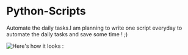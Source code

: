# Python-Scripts

Automate the daily tasks.I am planning to write one script everyday to automate the daily tasks and save some time ! ;)

![Here's how it looks : ](http://imgur.com/XuEjdV3)